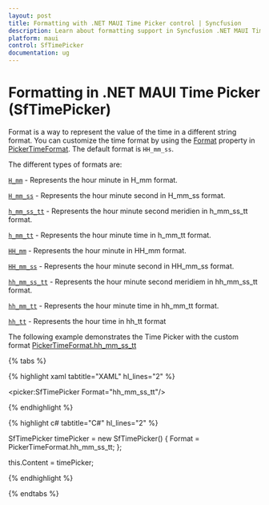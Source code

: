 ```yaml
---
layout: post
title: Formatting with .NET MAUI Time Picker control | Syncfusion
description: Learn about formatting support in Syncfusion .NET MAUI Time Picker (SfTimePicker) control and its basic features.
platform: maui
control: SfTimePicker
documentation: ug
---
```



# Formatting in .NET MAUI Time Picker (SfTimePicker)

Format is a way to represent the value of the time in a different string format. You can customize the time format by using the [Format]() property in [PickerTimeFormat](). The default format is `HH_mm_ss`.


The different types of formats are:

[`H_mm`]() - Represents the hour minute in H_mm format.

[`H_mm_ss`]() - Represents the hour minute second in H_mm_ss format.

[`h_mm_ss_tt`]() - Represents the hour minute second meridien in h_mm_ss_tt format.

[`h_mm_tt`]() - Represents the hour minute time in h_mm_tt format.

[`HH_mm`]() - Represents the hour minute in HH_mm format.

[`HH_mm_ss`]() - Represents the hour minute second in HH_mm_ss format.

[`hh_mm_ss_tt`]() - Represents the hour minute second meridiem in hh_mm_ss_tt format.

[`hh_mm_tt`]() - Represents the hour minute time in hh_mm_tt format.

[`hh_tt`]() - Represents the hour time in hh_tt format

The following example demonstrates the Time Picker with the custom format [PickerTimeFormat.hh_mm_ss_tt]()

{% tabs %}

{% highlight xaml tabtitle="XAML" hl_lines="2" %}

<picker:SfTimePicker Format="hh_mm_ss_tt"/>

{% endhighlight %}

{% highlight c# tabtitle="C#" hl_lines="2" %}  

SfTimePicker timePicker = new SfTimePicker()
{
    Format = PickerTimeFormat.hh_mm_ss_tt;
};

this.Content = timePicker;

{% endhighlight %}

{% endtabs %}